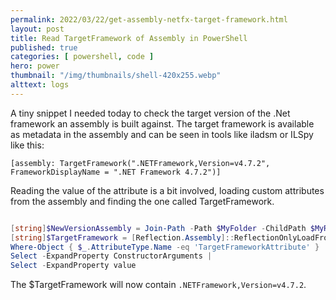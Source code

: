 ```yaml
---
permalink: 2022/03/22/get-assembly-netfx-target-framework.html
layout: post
title: Read TargetFramework of Assembly in PowerShell
published: true 
categories: [ powershell, code ] 
hero: power
thumbnail: "/img/thumbnails/shell-420x255.webp"
alttext: logs
---
```


A tiny snippet I needed today to check the target version of the .Net framework an assembly is built against. The target framework is available as metadata in the assembly and can be seen in tools like iladsm or ILSpy like this: 

`[assembly: TargetFramework(".NETFramework,Version=v4.7.2", FrameworkDisplayName = ".NET Framework 4.7.2")]`

Reading the value of the attribute is a bit involved, loading custom attributes from the assembly and finding the one called TargetFramework.

```powershell

[string]$NewVersionAssembly = Join-Path -Path $MyFolder -ChildPath $MyReferenceAssembly
[string]$TargetFramework = [Reflection.Assembly]::ReflectionOnlyLoadFrom($NewVersionAssembly).CustomAttributes |
Where-Object { $_.AttributeType.Name -eq 'TargetFrameworkAttribute' } |
Select -ExpandProperty ConstructorArguments |
Select -ExpandProperty value

```

The $TargetFramework will now contain `.NETFramework,Version=v4.7.2`.
